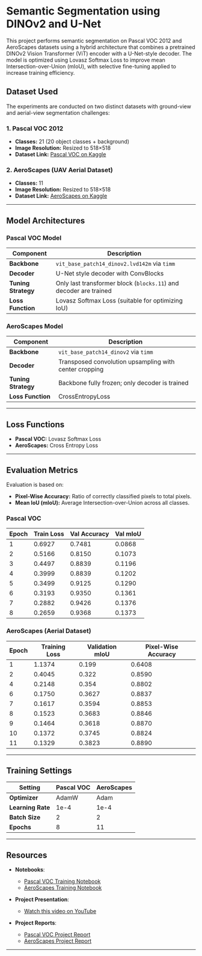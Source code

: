 # Semantic Segmentation using DINOv2 and U-Net

This project performs semantic segmentation on Pascal VOC 2012 and AeroScapes datasets using a hybrid architecture that combines a pretrained DINOv2 Vision Transformer (ViT) encoder with a U-Net-style decoder. The model is optimized using Lovasz Softmax Loss to improve mean Intersection-over-Union (mIoU), with selective fine-tuning applied to increase training efficiency.

## Dataset Used

The experiments are conducted on two distinct datasets with ground-view and aerial-view segmentation challenges:

### 1. Pascal VOC 2012
- **Classes:** 21 (20 object classes + background)
- **Image Resolution:** Resized to 518×518
- **Dataset Link:** [Pascal VOC on Kaggle](https://www.kaggle.com/datasets/huanghanchina/pascal-voc-2012)

### 2. AeroScapes (UAV Aerial Dataset)
- **Classes:** 11
- **Image Resolution:** Resized to 518×518
- **Dataset Link:** [AeroScapes on Kaggle](https://www.kaggle.com/datasets/kooaslansefat/uav-segmentation-aeroscapes/data)

---

## Model Architectures

### Pascal VOC Model

| Component | Description |
|-----------|-------------|
| **Backbone** | `vit_base_patch14_dinov2.lvd142m` via `timm` |
| **Decoder** | U-Net style decoder with ConvBlocks |
| **Tuning Strategy** | Only last transformer block (`blocks.11`) and decoder are trained |
| **Loss Function** | Lovasz Softmax Loss (suitable for optimizing IoU) |

### AeroScapes Model

| Component | Description |
|-----------|-------------|
| **Backbone** | `vit_base_patch14_dinov2` via `timm` |
| **Decoder** | Transposed convolution upsampling with center cropping |
| **Tuning Strategy** | Backbone fully frozen; only decoder is trained |
| **Loss Function** | CrossEntropyLoss |

---

## Loss Functions

- **Pascal VOC:** Lovasz Softmax Loss
- **AeroScapes:** Cross Entropy Loss

---

## Evaluation Metrics

Evaluation is based on:
- **Pixel-Wise Accuracy:** Ratio of correctly classified pixels to total pixels.
- **Mean IoU (mIoU):** Average Intersection-over-Union across all classes.

### Pascal VOC

| Epoch | Train Loss | Val Accuracy | Val mIoU |
|-------|------------|--------------|----------|
| 1     | 0.6927     | 0.7481       | 0.0868   |
| 2     | 0.5166     | 0.8150       | 0.1073   |
| 3     | 0.4497     | 0.8839       | 0.1196   |
| 4     | 0.3999     | 0.8839       | 0.1202   |
| 5     | 0.3499     | 0.9125       | 0.1290   |
| 6     | 0.3193     | 0.9350       | 0.1361   |
| 7     | 0.2882     | 0.9426       | 0.1376   |
| 8     | 0.2659     | 0.9368       | 0.1373   |

### AeroScapes (Aerial Dataset)

| Epoch | Training Loss | Validation mIoU | Pixel-Wise Accuracy |
|-------|----------------|------------------|----------------------|
| 1     | 1.1374         | 0.199            | 0.6408               |
| 2     | 0.4045         | 0.322            | 0.8590               |
| 4     | 0.2148         | 0.354            | 0.8802               |
| 6     | 0.1750         | 0.3627           | 0.8837               |
| 7     | 0.1617         | 0.3594           | 0.8853               |
| 8     | 0.1523         | 0.3683           | 0.8846               |
| 9     | 0.1464         | 0.3618           | 0.8870               |
| 10    | 0.1372         | 0.3745           | 0.8824               |
| 11    | 0.1329         | 0.3823           | 0.8890               |

---

## Training Settings

| Setting         | Pascal VOC         | AeroScapes      |
|-----------------|--------------------|------------------|
| **Optimizer**   | AdamW              | Adam             |
| **Learning Rate**| 1e-4              | 1e-4             |
| **Batch Size**  | 2                  | 2                |
| **Epochs**      | 8                  | 11               |

---

## Resources

- **Notebooks**:
  - [Pascal VOC Training Notebook](./Notebook_Pascal_VOC_2012.ipynb)
  - [AeroScapes Training Notebook](./Notebook_Arial_Dataset.ipynb)

- **Project Presentation**:
  - [Watch this video on YouTube](https://youtu.be/h-K6XyY-x-w?si=bvMmiE8Rc742R1_K)

- **Project Reports**:
  - [Pascal VOC Project Report](./Report_Pascal_Dataset.pdf)
  - [AeroScapes Project Report](./Report_Aerial_Dataset.pdf)
    
---


